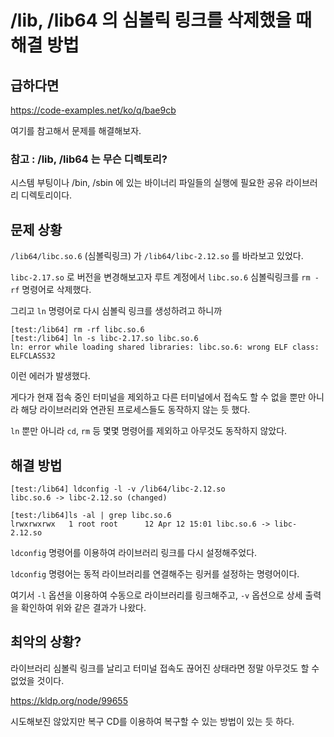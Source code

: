 # /lib, /lib64 의 심볼릭 링크를 삭제했을 때 해결 방법

## 급하다면

https://code-examples.net/ko/q/bae9cb

여기를 참고해서 문제를 해결해보자.

### 참고 : /lib, /lib64 는 무슨 디렉토리?

시스템 부팅이나 /bin, /sbin 에 있는 바이너리 파일들의 실행에 필요한 공유 라이브러리 디렉토리이다.

## 문제 상황

`/lib64/libc.so.6` (심볼릭링크) 가 `/lib64/libc-2.12.so` 를 바라보고 있었다.

`libc-2.17.so` 로 버전을 변경해보고자 루트 계정에서 `libc.so.6` 심볼릭링크를 `rm -rf` 명령어로 삭제했다.

그리고 `ln` 명령어로 다시 심볼릭 링크를 생성하려고 하니까

    [test:/lib64] rm -rf libc.so.6
    [test:/lib64] ln -s libc-2.17.so libc.so.6
    ln: error while loading shared libraries: libc.so.6: wrong ELF class: ELFCLASS32

이런 에러가 발생했다.
 
게다가 현재 접속 중인 터미널을 제외하고 다른 터미널에서 접속도 할 수 없을 뿐만 아니라 해당 라이브러리와 연관된 프로세스들도 동작하지 않는 듯 했다.

`ln` 뿐만 아니라 `cd`, `rm` 등 몇몇 명령어를 제외하고 아무것도 동작하지 않았다.

## 해결 방법

    [test:/lib64] ldconfig -l -v /lib64/libc-2.12.so
	libc.so.6 -> libc-2.12.so (changed)

    [test:/lib64]ls -al | grep libc.so.6
    lrwxrwxrwx   1 root root      12 Apr 12 15:01 libc.so.6 -> libc-2.12.so

`ldconfig` 명령어를 이용하여 라이브러리 링크를 다시 설정해주었다.

`ldconfig` 명령어는 동적 라이브러리를 연결해주는 링커를 설정하는 명령어이다.

여기서 `-l` 옵션을 이용하여 수동으로 라이브러리를 링크해주고, `-v` 옵션으로 상세 출력을 확인하여 위와 같은 결과가 나왔다.


## 최악의 상황?

라이브러리 심볼릭 링크를 날리고 터미널 접속도 끊어진 상태라면 정말 아무것도 할 수 없었을 것이다.

https://kldp.org/node/99655

시도해보진 않았지만 복구 CD를 이용하여 복구할 수 있는 방법이 있는 듯 하다.
